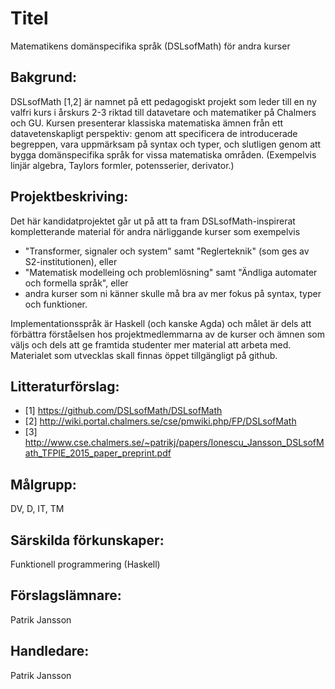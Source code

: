# Titel

Matematikens domänspecifika språk (DSLsofMath) för andra kurser

## Bakgrund:

DSLsofMath [1,2] är namnet på ett pedagogiskt projekt som leder till
en ny valfri kurs i årskurs 2-3 riktad till datavetare och matematiker
på Chalmers och GU. Kursen presenterar klassiska matematiska ämnen
från ett datavetenskapligt perspektiv: genom att specificera de
introducerade begreppen, vara uppmärksam på syntax och typer, och
slutligen genom att bygga domänspecifika språk for vissa matematiska
områden. (Exempelvis linjär algebra, Taylors formler, potensserier,
derivator.)

## Projektbeskriving:

Det här kandidatprojektet går ut på att ta fram DSLsofMath-inspirerat
kompletterande material för andra närliggande kurser som exempelvis
* "Transformer, signaler och system" samt "Reglerteknik" (som ges av S2-institutionen), eller
* "Matematisk modelleing och problemlösning" samt "Ändliga automater och formella språk", eller
* andra kurser som ni känner skulle må bra av mer fokus på syntax, typer och funktioner.

Implementationsspråk är Haskell (och kanske Agda) och målet är dels
att förbättra förståelsen hos projektmedlemmarna av de kurser och
ämnen som väljs och dels att ge framtida studenter mer material att
arbeta med. Materialet som utvecklas skall finnas öppet tillgängligt
på github.

## Litteraturförslag:

* [1] https://github.com/DSLsofMath/DSLsofMath
* [2] http://wiki.portal.chalmers.se/cse/pmwiki.php/FP/DSLsofMath
* [3] http://www.cse.chalmers.se/~patrikj/papers/Ionescu_Jansson_DSLsofMath_TFPIE_2015_paper_preprint.pdf

## Målgrupp:

DV, D, IT, TM

## Särskilda förkunskaper:

Funktionell programmering (Haskell)

## Förslagslämnare:

Patrik Jansson

## Handledare:

Patrik Jansson
